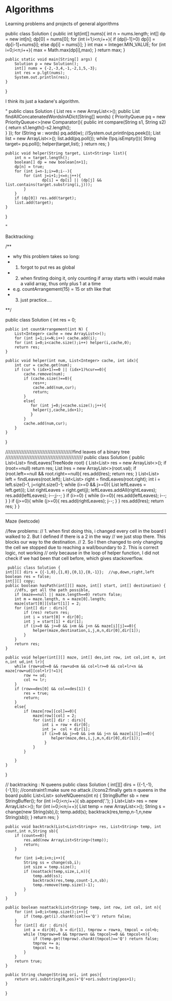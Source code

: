 # Algorithms
Learning problems and projects of general algorithms 


public class Solution {
    public int lgt(int[] nums){
       int n = nums.length;
       int[] dp = new int[n];
       dp[0] = nums[0];
       for (int i=1;i<n;i++){
         if (dp[i-1]>0) dp[i] = dp[i-1]+nums[i];
         else dp[i] = nums[i];
       }
       int max = Integer.MIN_VALUE;
       for (int i=0;i<n;i++){
          max = Math.max(dp[i],max);
       }
       return max;
    }
  
    public static void main(String[] args) {
        Solution p = new Solution();
        int[] nums = {-2,-3,4,-1,-2,1,5,-3};
        int res = p.lgt(nums);
        System.out.println(res);
    }
}

I think its just a kadane's algorithm.


"
public class Solution {
    List<String> res = new ArrayList<>();
    public List<String> findAllConcatenatedWordsInADict(String[] words) {
        PriorityQueue<String> pq = new PriorityQueue<>(new Comparator<String>(){
           public int compare(String s1, String s2){
             return s1.length()-s2.length();  
           } 
        });
        for (String w : words) pq.add(w);
        //System.out.println(pq.peek());
        List<String> list = new ArrayList<>();
        list.add(pq.poll());
        while (!pq.isEmpty()){
            String target= pq.poll();
            helper(target,list);
        }
        return res;
    }
    
    public void helper(String target, List<String> list){
        int n = target.length();
        boolean[] dp = new boolean[n+1];
        dp[n] = true;
        for (int i=n-1;i>=0;i--){
            for (int j=i+1;j<=n;j++){
                    dp[i] = dp[i] || (dp[j] && list.contains(target.substring(i,j)));
            }
        }
        if (dp[0]) res.add(target);
        list.add(target);
    }
}


"


Backtracking:

/**
* why this problem takes so long:
* 1. forgot to put res as global
* 2. when firsting doing it, only counting if array starts with i would make a valid array, thus only plus 1 at a time
*   e.g. countArrangement(15) = 15 or sth like that
* 3. just practice.... 

**/
  
public class Solution {
    int res = 0;
    
    public int countArrangement(int N) {
        List<Integer> cache = new ArrayList<>();
        for (int i=1;i<=N;i++) cache.add(i);
        for (int i=0;i<cache.size();i++) helper(i,cache,0);
        return res;
    }
    
    public void helper(int num, List<Integer> cache, int idx){
        int cur = cache.get(num);
        if (cur % (idx+1)==0 || (idx+1)%cur==0){
            cache.remove(num);
            if (cache.size()==0){
                res++;
                cache.add(num,cur);
                return;
            }
            else{
               for (int j=0;j<cache.size();j++){
                helper(j,cache,idx+1);
               } 
            }
            cache.add(num,cur);
        }
    }
}


//////////////////////////////////////////find leaves of a binary tree ////////////////////////////////////////////////
public class Solution {
    public List<List<Integer>> findLeaves(TreeNode root) {
        List<List<Integer>> res = new ArrayList<>();
        if (root==null) return res;
        List<Integer> lres = new ArrayList<>(root.val);
        if (root.left==null && root.right==null){
            res.add(lres);
            return res;
        }
        List<List<Integer>> left = findLeaves(root.left);
        List<List<Integer>> right = findLeaves(root.right);
        int i = left.size()-1, j=right.size()-1;
        while (i>=0 && j>=0){
            List<Integer> leftLeaves = left.get(i);
            List<Integer> rightLeaves = right.get(j);
            leftLeaves.addAll(rightLeaves);
            res.add(leftLeaves);
            i--;j--;
        }
        if (i>=0) {
            while (i>=0){
                res.add(leftLeaves);
                i--;
            }
        }
        if (j>=0){
            while (j>=0){
                res.add(rightLeaves);
                j--;
            }
        }
        res.add(lres);
        return res;
    }
}


------------------------------------------------------------------------------------------------------------
Maze (leetcode)

//few problems: 
// 1. when first doing this, i changed every cell in the board I walked to 2. But I defined if there is a 2 in the way
// we just stop there. This blocks our way to the destination.
// 2. So I then changed to only changing the cell we stopped due to reaching a wall/boundary to 2. This is correct logic, not working
// only because in the loop of helper function, I did not check if we had been that cell before, which gives stackoverflow.

     public class Solution {
    int[][] dirs = {{-1,0},{1,0},{0,1},{0,-1}};  //up,down,right,left
    boolean res = false;
    int[][] copy;
    public boolean hasPath(int[][] maze, int[] start, int[] destination) {
        //dfs, get all the path possible, 
        if (maze==null || maze.length==0) return false;
        int m = maze.length, n = maze[0].length;
        maze[start[0]][start[1]] = 2;
        for (int[] dir : dirs){
            if (res) return res;
            int i = start[0] + dir[0];
            int j = start[1] + dir[1];
            if (i>=0 && j>=0 && i<m && j<n && maze[i][j]==0){
                helper(maze,destination,i,j,m,n,dir[0],dir[1]);
            }
        }
        return res;
    }
    
    public void helper(int[][] maze, int[] des,int row, int col,int m, int n,int ud,int lr){
        while (row+ud>=0 && row+ud<m && col+lr>=0 && col+lr<n && maze[row+ud][col+lr]!=1){
            row += ud;
            col += lr;
        }
        if (row==des[0] && col==des[1]) {
            res = true;
            return;
        }
        else{
            if (maze[row][col]==0){
                maze[row][col] = 2;
                for (int[] dir : dirs){
                    int i = row + dir[0];
                    int j=  col + dir[1];
                    if (i>=0 && j>=0 && i<m && j<n && maze[i][j]==0){
                        helper(maze,des,i,j,m,n,dir[0],dir[1]);
                     }
                }
            }
            
        }
    }
}

// backtracking : N queens 
public class Solution {
    int[][] dirs = {{-1,-1},{-1,1}};
    //constraint1:make sure no attack
    //cons2:finally gets n queens in the board
    public List<List<String>> solveNQueens(int n) {
        StringBuffer sb = new StringBuffer();
        for (int i=0;i<n;i++){
            sb.append('.');
        }
        List<List<String>> res = new ArrayList<>();
        for (int i=0;i<n;i++){
            List<String> temp = new ArrayList<>();
            String s = change(new String(sb),i);
            temp.add(s);
            backtrack(res,temp,n-1,n,new String(sb));
        }
        return res;
    }
    
    public void backtrack(List<List<String>> res, List<String> temp, int count,int n,String sb){
        if (count==0){
            res.add(new ArrayList<String>(temp));
            return;
        }
        
        for (int i=0;i<n;i++){
            String ss = change(sb,i);
            int size = temp.size();
            if (noattack(temp,size,i,n)){
                temp.add(ss);
                backtrack(res,temp,count-1,n,sb);
                temp.remove(temp.size()-1);
            }
        }
    }
    
    public boolean noattack(List<String> temp, int row, int col, int n){
        for (int i=0;i<temp.size();i++){
            if (temp.get(i).charAt(col)=='Q') return false;
        }
        for (int[] dir : dirs){
            int a = dir[0], b = dir[1], tmprow = row+a, tmpcol = col+b;
            while (tmprow>=0 && tmprow<n && tmpcol>=0 && tmpcol<n){
                if (temp.get(tmprow).charAt(tmpcol)=='Q') return false;
                tmprow += a;
                tmpcol += b;
            }
        }
        return true;
    }
    
    public String change(String ori, int pos){
        return ori.substring(0,pos)+'Q'+ori.substring(pos+1);
    }
}
